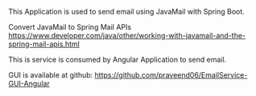 This Application is used to send email using JavaMail with Spring Boot.

Convert JavaMail to Spring Mail APIs
https://www.developer.com/java/other/working-with-javamail-and-the-spring-mail-apis.html

This is service is consumed by Angular Application to send email.

GUI is available at github: https://github.com/praveend06/EmailService-GUI-Angular
